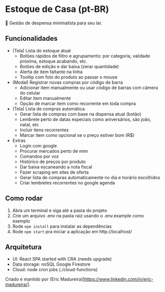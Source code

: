 # Estoque de Casa (pt-BR)
🛒 Gestão de despensa minimalista para seu lar.

## Funcionalidades
- (Tela) Lista do estoque atual
  - Botões rápidos de filtro e agrupamento: por categoria, validade próxima, estoque acabando, etc.
  - Botões de edição e dar baixa (zerar quantidade)
  - Alerta de item faltante na linha
  - Tooltip com foto do produto ao passar o mouse
- (Modal) Registrar novas compras por código de barra
  - Adicionar item manualmente ou usar código de barras com câmera do celular
  - Editar item manualmente
  - Opção de marcar item como recorrente em toda compra
- (Tela) Lista de compras automática
  - Gerar lista de compras com base na dispensa atual (botão)
  - Lembrete perto de datas especiais como aniversários, são joão, natal, etc
  - Incluir itens recorrentes
  - Marcar item como opcional se o preço estiver bom (R$)
- Extras
  - Login com google
  - Procurar mercados perto de mim
  - Comandos por voz
  - Histórico de preços por produto
  - Dar baixa escaneando a nota fiscal
  - Fazer scraping em sites de oferta
  - Gerar lista de compras automaticamente no dia e horário escolhidos
  - Criar lembretes recorrentes no google agenda

## Como rodar
1. Abra um terminal e siga até a pasta do projeto
2. Crie um arquivo .env na pasta raíz usando o .env.example como exemplo
3. Rode `npm install` para instalar as dependências
4. Rode `npm start` pra iniciar a aplicação em http://localhost/

## Arquitetura
- UI: React SPA started with CRA (needs upgrade)
- Data storage: noSQL Google Firestore
- Cloud: node cron jobs (./cloud-functions)

Criado e mantido por (Eric Madureira)[https://www.linkedin.com/in/eric-madureira/].